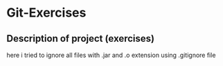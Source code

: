 # Git-Exercises
## Description of project (exercises)
here i tried to ignore all files with .jar and .o extension using .gitignore file